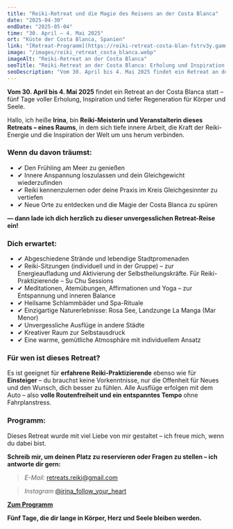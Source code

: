 ```yaml
---
title: "Reiki-Retreat und die Magie des Reisens an der Costa Blanca"
date: "2025-04-30"
endDate: "2025-05-04"
time: "30. April – 4. Mai 2025"
ort: "Küste der Costa Blanca, Spanien"
link: "[Retreat-Programm](https://reiki-retreat-costa-blan-fstrv3y.gamma.site/?fbclid=PAZXh0bgNhZW0CMTEAAaYxthSB7zNtXsGOq_nyJCrPwrHyRA2QjgGGK2QR8T3wKzcq2XTFPeEqg0A_aem_Sao9ssCnj8rtJcqRBxFUmQ)"
image: "/images/reiki_retreat_costa_blanca.webp"
imageAlt: "Reiki-Retreat an der Costa Blanca"
seoTitle: "Reiki-Retreat an der Costa Blanca: Erholung und Inspiration am Meer"
seoDescription: "Vom 30. April bis 4. Mai 2025 findet ein Retreat an der Costa Blanca statt: Reiki-Praxis, Meditationen, Yoga, kreative Sessions und Ausflüge zu faszinierenden Naturorten."
---
```


**Vom 30. April bis 4. Mai 2025** findet ein Retreat an der Costa Blanca statt – fünf Tage voller Erholung, Inspiration und tiefer Regeneration für Körper und Seele.

Hallo, ich heiße **Irina**, bin **Reiki-Meisterin und Veranstalterin dieses Retreats – eines Raums**, in dem sich tiefe innere Arbeit, die Kraft der Reiki-Energie und die Inspiration der Welt um uns herum verbinden.

### Wenn du davon träumst:
- ✔ Den Frühling am Meer zu genießen
- ✔ Innere Anspannung loszulassen und dein Gleichgewicht wiederzufinden
- ✔ Reiki kennenzulernen oder deine Praxis im Kreis Gleichgesinnter zu vertiefen
- ✔ Neue Orte zu entdecken und die Magie der Costa Blanca zu spüren

**— dann lade ich dich herzlich zu dieser unvergesslichen Retreat-Reise ein!**

### Dich erwartet:
- ✔ Abgeschiedene Strände und lebendige Stadtpromenaden
- ✔ Reiki-Sitzungen (individuell und in der Gruppe) – zur Energieaufladung und Aktivierung der Selbstheilungskräfte. Für Reiki-Praktizierende – Su Chu Sessions
- ✔ Meditationen, Atemübungen, Affirmationen und Yoga – zur Entspannung und inneren Balance
- ✔ Heilsame Schlammbäder und Spa-Rituale
- ✔ Einzigartige Naturerlebnisse: Rosa See, Landzunge La Manga (Mar Menor)
- ✔ Unvergessliche Ausflüge in andere Städte
- ✔ Kreativer Raum zur Selbstausdruck
- ✔ Eine warme, gemütliche Atmosphäre mit individuellem Ansatz

### Für wen ist dieses Retreat?
Es ist geeignet für **erfahrene Reiki-Praktizierende** ebenso wie für **Einsteiger** – du brauchst keine Vorkenntnisse, nur die Offenheit für Neues und den Wunsch, dich besser zu fühlen.
Alle Ausflüge erfolgen mit dem Auto – also **volle Routenfreiheit und ein entspanntes Tempo** ohne Fahrplanstress.

### Programm:
Dieses Retreat wurde mit viel Liebe von mir gestaltet – ich freue mich, wenn du dabei bist.

**Schreib mir, um deinen Platz zu reservieren oder Fragen zu stellen – ich antworte dir gern:**

> *E-Mail:* retreats.reiki@gmail.com

> *Instagram* [@irina_follow_your_heart](https://www.instagram.com/irina_follow_your_heart)

**[Zum Programm](https://reiki-retreat-costa-blan-fstrv3y.gamma.site/?fbclid=PAZXh0bgNhZW0CMTEAAaYxthSB7zNtXsGOq_nyJCrPwrHyRA2QjgGGK2QR8T3wKzcq2XTFPeEqg0A_aem_Sao9ssCnj8rtJcqRBxFUmQ)**

**Fünf Tage, die dir lange in Körper, Herz und Seele bleiben werden.**